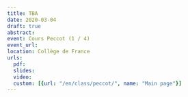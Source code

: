 ```yaml
---
title: TBA
date: 2020-03-04
draft: true
abstract:
event: Cours Peccot (1 / 4)
event_url:
location: Collège de France
urls:
  pdf:
  slides:
  video:
  custom: [{url: "/en/class/peccot/", name: "Main page"}]
---
```

